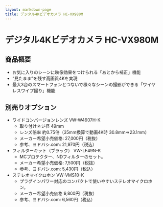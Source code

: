 ```yaml
---
layout: markdown-page
title: デジタル4Kビデオカメラ HC-VX980M
---
```


デジタル4Kビデオカメラ HC-VX980M
=============


商品概要
-------------

- お気に入りのシーンに映像効果をつけられる「あとから補正」機能
- “見たまま”を残す高画質4Kを実現
- 最大3台のスマートフォンとつないで様々なシーンの撮影ができる「ワイヤレスワイプ撮り」機能


別売りオプション
-------------

- ワイドコンバージョンレンズ VW-W4907H-K
	- 取り付けネジ径 49mm
	- レンズ倍率 約0.75倍（35mm換算で動画4K時 30.8mm⇒23.1mm）
	- メーカー希望小売価格: 27,000円（税抜）
	- 参考、ヨドバシ.com: 21,970円（税込）
- フィルターキット（ブラック） VW-LF49N-K
	- MCプロテクター、NDフィルターのセット。
	- メーカー希望小売価格: 7,500円（税抜）
	- 参考、ヨドバシ.com: 5,430円（税込）
- ステレオマイクロホン VW-VMS10-K
	- プラグインパワー対応のコンパクトで使いやすいステレオマイクロホン。
	- メーカー希望小売価格 9,800円（税抜）
	- 参考、ヨドバシ.com: 6,560円（税込）
